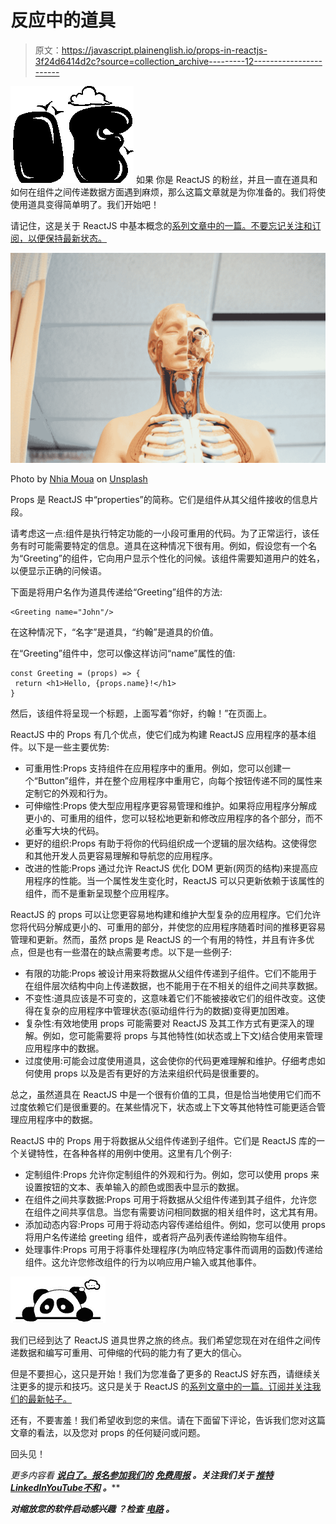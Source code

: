 # 反应中的道具

> 原文：<https://javascript.plainenglish.io/props-in-reactjs-3f24d6414d2c?source=collection_archive---------12----------------------->

![If](img/f1fd8e63e99afb2ca3b587fa93230cf0.png) 如果 你是 ReactJS 的粉丝，并且一直在道具和如何在组件之间传递数据方面遇到麻烦，那么这篇文章就是为你准备的。我们将使使用道具变得简单明了。我们开始吧！

请记住，这是关于 ReactJS 中基本概念的[系列文章中的一篇。不要忘记关注和订阅，以便保持最新状态。](https://pandaquests.medium.com/core-concepts-in-reactjs-for-beginners-a0bffaba49ce)

![](img/f85a850f141226a7e102afbd01cae2da.png)

Photo by [Nhia Moua](https://unsplash.com/@nhiamoua?utm_source=medium&utm_medium=referral) on [Unsplash](https://unsplash.com?utm_source=medium&utm_medium=referral)

Props 是 ReactJS 中“properties”的简称。它们是组件从其父组件接收的信息片段。

请考虑这一点:组件是执行特定功能的一小段可重用的代码。为了正常运行，该任务有时可能需要特定的信息。道具在这种情况下很有用。例如，假设您有一个名为“Greeting”的组件，它向用户显示个性化的问候。该组件需要知道用户的姓名，以便显示正确的问候语。

下面是将用户名作为道具传递给“Greeting”组件的方法:

```
<Greeting name="John"/>
```

在这种情况下，“名字”是道具，“约翰”是道具的价值。

在“Greeting”组件中，您可以像这样访问“name”属性的值:

```
const Greeting = (props) => {
 return <h1>Hello, {props.name}!</h1>
}
```

然后，该组件将呈现一个标题，上面写着“你好，约翰！”在页面上。

ReactJS 中的 Props 有几个优点，使它们成为构建 ReactJS 应用程序的基本组件。以下是一些主要优势:

*   可重用性:Props 支持组件在应用程序中的重用。例如，您可以创建一个“Button”组件，并在整个应用程序中重用它，向每个按钮传递不同的属性来定制它的外观和行为。
*   可伸缩性:Props 使大型应用程序更容易管理和维护。如果将应用程序分解成更小的、可重用的组件，您可以轻松地更新和修改应用程序的各个部分，而不必重写大块的代码。
*   更好的组织:Props 有助于将你的代码组织成一个逻辑的层次结构。这使得您和其他开发人员更容易理解和导航您的应用程序。
*   改进的性能:Props 通过允许 ReactJS 优化 DOM 更新(网页的结构)来提高应用程序的性能。当一个属性发生变化时，ReactJS 可以只更新依赖于该属性的组件，而不是重新呈现整个应用程序。

ReactJS 的 props 可以让您更容易地构建和维护大型复杂的应用程序。它们允许您将代码分解成更小的、可重用的部分，并使您的应用程序随着时间的推移更容易管理和更新。然而，虽然 props 是 ReactJS 的一个有用的特性，并且有许多优点，但是也有一些潜在的缺点需要考虑。以下是一些例子:

*   有限的功能:Props 被设计用来将数据从父组件传递到子组件。它们不能用于在组件层次结构中向上传递数据，也不能用于在不相关的组件之间共享数据。
*   不变性:道具应该是不可变的，这意味着它们不能被接收它们的组件改变。这使得在复杂的应用程序中管理状态(驱动组件行为的数据)变得更加困难。
*   复杂性:有效地使用 props 可能需要对 ReactJS 及其工作方式有更深入的理解。例如，您可能需要将 props 与其他特性(如状态或上下文)结合使用来管理应用程序中的数据。
*   过度使用:可能会过度使用道具，这会使你的代码更难理解和维护。仔细考虑如何使用 props 以及是否有更好的方法来组织代码是很重要的。

总之，虽然道具在 ReactJS 中是一个很有价值的工具，但是恰当地使用它们而不过度依赖它们是很重要的。在某些情况下，状态或上下文等其他特性可能更适合管理应用程序中的数据。

ReactJS 中的 Props 用于将数据从父组件传递到子组件。它们是 ReactJS 库的一个关键特性，在各种各样的用例中使用。这里有几个例子:

*   定制组件:Props 允许你定制组件的外观和行为。例如，您可以使用 props 来设置按钮的文本、表单输入的颜色或图表中显示的数据。
*   在组件之间共享数据:Props 可用于将数据从父组件传递到其子组件，允许您在组件之间共享信息。当您有需要访问相同数据的相关组件时，这尤其有用。
*   添加动态内容:Props 可用于将动态内容传递给组件。例如，您可以使用 props 将用户名传递给 greeting 组件，或者将产品列表传递给购物车组件。
*   处理事件:Props 可用于将事件处理程序(为响应特定事件而调用的函数)传递给组件。这允许您修改组件的行为以响应用户输入或其他事件。

![](img/5c7fdb823e2c7f4190f716ff6bed224c.png)

我们已经到达了 ReactJS 道具世界之旅的终点。我们希望您现在对在组件之间传递数据和编写可重用、可伸缩的代码的能力有了更大的信心。

但是不要担心，这只是开始！我们为您准备了更多的 ReactJS 好东西，请继续关注更多的提示和技巧。这只是关于 ReactJS 的[系列文章中的一篇。订阅并关注我们的最新帖子。](https://pandaquests.medium.com/core-concepts-in-reactjs-for-beginners-a0bffaba49ce)

还有，不要害羞！我们希望收到您的来信。请在下面留下评论，告诉我们您对这篇文章的看法，以及您对 props 的任何疑问或问题。

回头见！

*更多内容看* [***说白了。报名参加我们的***](https://plainenglish.io/) **[***免费周报***](http://newsletter.plainenglish.io/) *。关注我们关于* [***推特***](https://twitter.com/inPlainEngHQ)[***LinkedIn***](https://www.linkedin.com/company/inplainenglish/)*[***YouTube***](https://www.youtube.com/channel/UCtipWUghju290NWcn8jhyAw)*[***不和***](https://discord.gg/GtDtUAvyhW) ***。*******

*****对缩放您的软件启动感兴趣*** *？检查* [***电路***](https://circuit.ooo/?utm=publication-post-cta) *。***